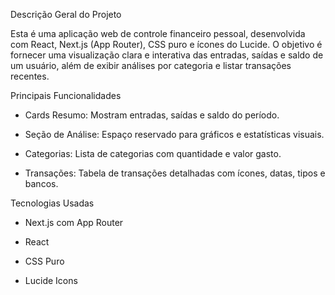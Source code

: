 Descrição Geral do Projeto

Esta é uma aplicação web de controle financeiro pessoal, desenvolvida com React, Next.js (App Router), CSS puro e ícones do Lucide.
O objetivo é fornecer uma visualização clara e interativa das entradas, saídas e saldo de um usuário, além de exibir análises por categoria e listar transações recentes.

Principais Funcionalidades

- Cards Resumo: Mostram entradas, saídas e saldo do período.

- Seção de Análise: Espaço reservado para gráficos e estatísticas visuais.

- Categorias: Lista de categorias com quantidade e valor gasto.

- Transações: Tabela de transações detalhadas com ícones, datas, tipos e bancos.

Tecnologias Usadas

- Next.js com App Router

- React

- CSS Puro

- Lucide Icons
